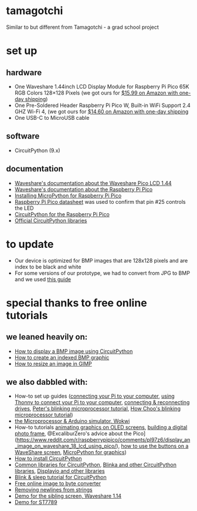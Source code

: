 # tamagotchi
Similar to but different from Tamagotchi - a grad school project

# set up
## hardware
 - One Waveshare 1.44inch LCD Display Module for Raspberry Pi Pico 65K RGB Colors 128×128 Pixels (we got ours for [$15.99 on Amazon with one-day shipping](https://www.amazon.com/dp/B0957NJP97/))
 - One Pre-Soldered Header Raspberry Pi Pico W, Built-in WiFi Support 2.4 GHZ Wi-Fi 4, (we got ours for [$14.60 on Amazon with one-day shipping](https://www.amazon.com/dp/B0BK9W4H2Q/)
 - One USB-C to MicroUSB cable

## software
 - CircuitPython (9.x)

## documentation  
 - [Waveshare's documentation about the Waveshare Pico LCD 1.44](https://www.waveshare.com/wiki/Pico-LCD-1.44)
 - [Waveshare's documentation about the Raspberry Pi Pico](https://www.waveshare.com/wiki/Raspberry_Pi_Pico_W)
 - [Installing MicroPython for Raspberry Pi Pico](https://micropython.org/download/RPI_PICO/)
 - [Raspberry Pi Pico datasheet](https://datasheets.raspberrypi.com/pico/pico-datasheet.pdf) was used to confirm that pin #25 controls the LED
 - [CircuitPython for the Raspberry Pi Pico](https://circuitpython.org/board/raspberry_pi_pico_w/)
 - [Official CircuitPython libraries](https://circuitpython.org/libraries)

# to update
 - Our device is optimized for BMP images that are 128x128 pixels and are index to be black and white
 - For some versions of our prototype, we had to convert from JPG to BMP and we used [this guide](https://learn.adafruit.com/creating-your-first-tilemap-game-with-circuitpython/indexed-bmp-graphics)

# special thanks to free online tutorials
## we leaned heavily on: 
 - [How to display a BMP image using CircuitPython](https://learn.adafruit.com/circuitpython-display-support-using-displayio/display-a-bitmap)
 - [How to create an indexed BMP graphic](https://learn.adafruit.com/creating-your-first-tilemap-game-with-circuitpython/indexed-bmp-graphics)
 - [How to resize an image in GIMP](https://thegimptutorials.com/how-to-resize-image/)

## we also dabbled with: 
 - How-to set up guides ([connecting your Pi to your computer](https://apple.stackexchange.com/questions/60231/using-terminal-how-can-i-find-which-directory-is-my-usb-drive-mounted-in), [using Thonny to connect your Pi to your computer](https://microcontrollerslab.com/getting-started-raspberry-pi-pico-thonny-ide/), [connecting & reconnecting drives](https://osxdaily.com/2013/05/13/mount-unmount-drives-from-the-command-line-in-mac-os-x/), [Peter's blinking microprocessor tutorial](https://www.peterzimon.com/raspberry-pi-pico-mac-c-blink/), [How Choo's blinking microprocessor tutorial](https://howchoo.com/pi/control-leds-with-the-raspberry-pi-pico/))
 - [the Microprocessor & Arduino simulator, Wokwi](https://wokwi.com/projects/359558101922696193)
 - How-to tutorials [animating graphics on OLED screens](https://www.tomshardware.com/how-to/oled-display-raspberry-pi-pico), [building a digital photo frame](https://www.tomshardware.com/how-to/raspberry-pi-photo-frame), @ExcaliburZero's advice about the Pico](https://www.reddit.com/r/raspberrypipico/comments/pl97z6/display_an_image_on_waveshare_18_lcd_using_pico/), [how to use the buttons on a WaveShare screen](https://www.reddit.com/r/pwnagotchi/comments/g3jbei/hi_all_has_anyone_been_successful_at_making_these/), [MicroPython for graphics](https://thepihut.com/blogs/raspberry-pi-tutorials/coding-graphics-with-micropython-on-raspberry-pi-pico-displays))
 - [How to install CircuitPython](https://learn.adafruit.com/pico-w-wifi-with-circuitpython/installing-circuitpython)
 - [Common libraries for CircuitPython](https://learn.adafruit.com/welcome-to-circuitpython/circuitpython-libraries), [Blinka and other CircuitPython libraries](https://learn.adafruit.com/circuitpython-libraries-on-micropython-using-the-raspberry-pi-pico/installing-blinka-and-libraries), [Displayio and other libraries](https://learn.adafruit.com/circuitpython-display-support-using-displayio/examples)
 - [Blink & sleep tutorial for CircuitPython](https://github.com/CytronTechnologies/Getting-Started-with-Pico-W-CircuitPython/blob/main/01_blink.py)
 - [Free online image to byte converter](https://mischianti.org/images-to-byte-array-online-converter-cpp-arduino/)
 - [Removing newlines from strings](https://24toolbox.com/newline-remover/)
 - [Demo for the sibling screen, Waveshare 1.14](https://github.com/dfinein/Pico-LCd-114/)
 - [Demo for ST7789](https://docs.circuitpython.org/projects/st7789/en/latest/examples.html#x135)





